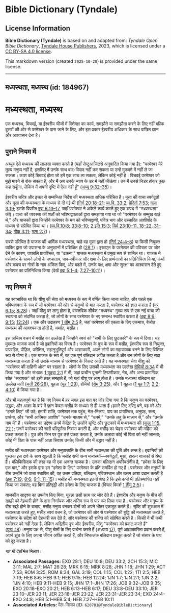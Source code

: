 # Bible Dictionary (Tyndale)

## License Information

**Bible Dictionary (Tyndale)** is based on and adapted from: _Tyndale Open Bible Dictionary_, [Tyndale House Publishers](https://tyndaleopenresources.com/), 2023, which is licensed under a [CC BY-SA 4.0 license](https://creativecommons.org/licenses/by-sa/4.0/legalcode.en).

This markdown version (created `2025-10-20`) is provided under the same license.



--------------------------------

## मध्यस्थता, मध्यस्थ (id: 184967)

मध्यस्थता, मध्यस्थ
==================

एक मध्यस्थ, बिचवई, या ईश्वरीय चीजों में विशेषज्ञ का कार्य, समझौते या समझौता करने के लिए नहीं बल्कि दूसरों की ओर से परमेश्वर के पास जाने के लिए, और इस प्रकार ईश्वरीय अधिकार के साथ वांछित ज्ञान और आश्वासन देना है।

पुराने नियम में
---------------

अय्यूब ऐसे मध्यस्थ की लालसा व्यक्त करते है (यहाँ सेप्टुआजिंटसे अनुवादित किया गया है): "परमेश्वर मेरे तुल्य मनुष्य नहीं है, इसलिए मैं उनके साथ वाद\-विवाद नहीं कर सकता या उन्हें मुकदमे में नहीं ले जा सकता। काश कोई बिचवई होता जो हमें एक साथ ला सकता, लेकिन कोई नहीं है। बिचवई परमेश्वर को मुझे मारने से रोक सकता है, और मैं अब उनके न्याय के डर में नहीं जीऊंगा। तब मैं उनसे निडर होकर कुछ कह सकूँगा, लेकिन मैं अपनी दृष्टि में ऐसा नहीं हूँ” ([अय्यू 9:32–35](https://ref.ly/Job9:32-Job9:35))।

ईश्वरीय चरित्र और इच्छा से सम्बन्धित निर्देश की मध्यस्थता अधिक परिचित है। मूसा की वाचा स्वर्गदूतों और मूसा की मध्यस्थता के माध्यम से दी गई थी ([निर्ग 20:18–21](https://ref.ly/Exod20:18-Exod20:21); [व्य.वि. 33:2](https://ref.ly/Deut33:2); [प्रेरितों 7:53](https://ref.ly/Acts7:53); [गला 3:19](https://ref.ly/Gal3:19); इसके विपरीत [इब्रा 6:13–17](https://ref.ly/Heb6:13-Heb6:17), जहाँ परमेश्वर ने अकेले कार्य करते हुए एक शपथ में "मध्यस्थता" की)। वाचा की व्यवस्था की शर्तों को भविष्यद्वक्ताओं द्वारा समझाया गया था जो "परमेश्वर के सम्मुख खड़े थे," और याजकों द्वारा जिन्होंने परमेश्वर के मन को भविष्यद्वाणी, पवित्र भाग और उच्चारित आशीर्वाद के माध्यम से संप्रेषित किया था। ([व्य.वि.10:8](https://ref.ly/Deut10:8); [33:8–10](https://ref.ly/Deut33:8-Deut33:10); [2 इति 15:3](https://ref.ly/2Chr15:3); [यिर्म 23:10–11, 18–22, 31–34](https://ref.ly/Jer23:10-Jer23:11); [मीक 3:11](https://ref.ly/Mic3:11); [मला 2:7](https://ref.ly/Mal2:7))। 

सबसे परिचित है याजक की धार्मिक मध्यस्थता, चाहे वह मूसा द्वारा हो ([निर्ग 24:4–8](https://ref.ly/Exod24:4-Exod24:8)) या किसी नियुक्त व्यक्ति द्वारा जो उपासना के अनुष्ठानों में प्रशिक्षित हो ([28:1](https://ref.ly/Exod28:1))। इस्राएल के परमेश्वर की पवित्रता पर जोर देने के कारण, पापबलि प्रायश्चित, या "ढकना," याजक मध्यस्थता में प्रमुख रूप से शामिल था। याजक ने परमेश्वर के सामने लोगों के पश्चाताप, पाप\-स्वीकार और क्षमा के लिए प्रार्थनाओं का प्रतिनिधित्व किया, कंधों और कवच पर गोत्रों के नाम अंकित किए, और बदले में, उनके पक्ष, क्षमा और सुरक्षा का आश्वासन देते हुए परमेश्वर का प्रतिनिधित्व किया (देखें [इब्रा 5:1–4](https://ref.ly/Heb5:1-Heb5:4); [7:27–10:11](https://ref.ly/Heb7:27-Heb10:11))।

नए नियम में
-----------

यह स्वाभाविक था कि यीशु की सेवा को मध्यस्थ के रूप में वर्णित किया जाना चाहिए, और पहले एक भविष्यवक्ता के रूप में जो परमेश्वर की ओर से मनुष्यों से बात करता है, परमेश्वर को ज्ञात कराता है ([मर 6:15](https://ref.ly/Mark6:15); [8:28](https://ref.ly/Mark8:28))। जहाँ यीशु पर लागू होता है, वास्तविक शीर्षक "मध्यस्थ" मुख्य रूप से एक नई वाचा की स्थापना को संदर्भित करता है, जो लोगों के साथ परमेश्वर के नए सम्बन्ध स्थापित करता है ([इब्रा 8:6](https://ref.ly/Heb8:6); [9:15](https://ref.ly/Heb9:15); [12:24](https://ref.ly/Heb12:24))। एक और उदाहरण [1 तीमु 2:5](https://ref.ly/1Tim2:5) है, जहां परमेश्वर की एकता के लिए एकमात्र, बेजोड़ मध्यस्थ की आवश्यकता होती है, अर्थात्, मसीह।

इस अन्तिम वचन में मसीह का उल्लेख है जिन्होंने स्वयं को "सभी के लिए छुटकारे" के रूप में दिया। यह मुख्यतः याजक कार्य है जो इब्रानियों का विषय है। परमेश्वर के पुत्र के रूप में मसीह, ईश्वरीय रूप से नियुक्त, पापरहित, पीड़ित, परीक्षित, सहानुभूतिपूर्ण और आज्ञाकारी, अपने लोगों का महायाजक बनने के लिए विशिष्ट रूप से योग्य है। एक याजक के रूप में, वह एक पूर्ण बलिदान अर्पित करता है और उन लोगों के लिए सदा मध्यस्थता करता है जो उसके माध्यम से परमेश्वर के निकट आते हैं। यह मध्यस्थता सेवा यीशु को "परमेश्वर की दाहिनी ओर" पर रखता है। लोगों के लिए उसकी मध्यस्थता का उल्लेख [रोमियों 8:34](https://ref.ly/Rom8:34) में भी किया गया है और संभवतः [1 यूहन्ना 2:1](https://ref.ly/1John2:1) में भी, जहां प्राचीन यूनानी टिप्पणीकार, नेब, और अन्य प्रामाणिक स्रोत "सहायक" को इसी तरह समझते हैं, जो यहां यीशु पर लागू होता है। उनके मध्यस्थ बलिदान का उल्लेख मत्ती ([मत्ती 26:28](https://ref.ly/Matt26:28)), यूहन्ना ([यूह 1:29](https://ref.ly/John1:29)), रोमियों ([रोम 3:25](https://ref.ly/Rom3:25)), और 1 यूहन्ना ([1 यूह 1:7](https://ref.ly/1John1:7); [2:2](https://ref.ly/1John2:2); [4:10](https://ref.ly/1John4:10)) में किया गया है।

और भी महत्वपूर्ण यह है कि नए नियम में हर जगह इस बात पर जोर दिया गया है कि मनुष्य का परमेश्वर, उद्धार, और आशा के बारे में ज्ञान केवल मसीह के माध्यम से ही आता हैं।हमारे लिए दरिद्र बने, वह मरे और “हमारे लिए” जी उठे; हमारी शांति, परमेश्वर तक पहुंच, मेल\-मिलाप, पाप का प्रायश्चित, अनुग्रह, सत्य, प्रार्थना, और “सभी आत्मिक आशीष” “उनके माध्यम से,” “उनमें,” “उनके लहू के माध्यम से,” और “उनके नाम में” हैं। परमेश्वर का उद्देश्य उनमें केंद्रित है; उन्होंने सृष्टि और छुटकारे में मध्यस्थता की ([कुलु 1:15, 22](https://ref.ly/Col1:15) ); उनमें परमेश्वर की सारी परिपूर्णता निवास करती है, और मसीह का चेहरा परमेश्वर की महिमा को प्रकट करता है। पुत्र और जिन पर पुत्र उसे प्रकट करता है, उनके अलावा कोई भी पिता को नहीं जानता; कोई भी पिता के पास नहीं आता सिवाय उनके; किसी और में उद्धार नहीं है।

मसीह की मध्यस्थता परमेश्वर और मनुष्यजाति के बीच सभी मध्यस्थता की पूर्ति और अन्त है। इब्रानियों की पुस्तक इस दावे के साथ खुलती है कि मसीह सभी अन्य मध्यस्थों—स्वर्गदूतों, मूसा, हारून याजकों से श्रेष्ठ हैं। मलिकिसिदक की तरह वह भी एक अनन्त याजक है। उनका बलिदान अपरिवर्तनीय है, "हमेशा के लिए एक बार," और इसके द्वारा हम "हमेशा के लिए" परमेश्वर के प्रति समर्पित हो गए हैं। परमेश्वर और मनुष्यों के बीच उन्होंने जो वाचा स्थापित की, वह उत्तम प्रतिज्ञा, बलिदान, पवित्रस्थान और उत्तम आशा प्रदान करती है ([इब्रा 7:19](https://ref.ly/Heb7:19); [8:6](https://ref.ly/Heb8:6); [9:1, 11–15](https://ref.ly/Heb9:1))। मसीह की मध्यस्थता इतनी श्रेष्ठ है कि इसे कभी भी प्रतिस्थापित नहीं किया जा सकता; वह बिना प्रतिद्वंद्वी और हमेशा के लिए याजक है (विचार विमर्श [1 तीमु 2:5](https://ref.ly/1Tim2:5))।

याजकीय सादृश्य का उपयोग किए बिना, यूहन्ना उसी सत्य पर जोर देते हैं। ईश्वरीय और मनुष्य के बीच की खाड़ी को देहधारी होने के द्वारा निर्णायक और अंतिम रूप से पार कर लिया गया है। परमेश्वर और मनुष्य के बीच खड़े होने के बजाय, मसीह मनुष्य बनकर दोनों को अपने भीतर एकजुट करते हैं। सृष्टि की शुरुआत में मध्यस्थता करते हुए, मसीह स्वयं वचन है, जो परमेश्वर की ओर से परमेश्वर की बुद्धि की मध्यस्थता करते है, परमेश्वर के संदेश को देहधारी रूप देते है, और परमेश्वर की शक्ति को संप्रेषित करते है। किसी ने भी कभी परमेश्वर को नहीं देखा है, लेकिन अद्वितीय पुत्र और ईश्वरीय, यीशु "परमेश्वर को प्रकट करते हैं" ([यूह1:18](https://ref.ly/John1:18))।मनुष्य पक्ष से, यीशु चेलों के लिए प्रार्थना करते हैं (अध्याय [17](https://ref.ly/John17:1-John17:26)), पूर्ण आज्ञाकारिता प्रदान करते हैं, अपने झुंड के लिए अपना जीवन अर्पित करते हैं, और निष्कलंक बलिदान प्रस्तुत करते हैं जो संसार के पाप को दूर करता है।

*यह भी देखें*  मेल मिलाप।

* **Associated Passages:** EXO 28:1; DEU 10:8; DEU 33:2; 2CH 15:3; MIC 3:11; MAL 2:7; MAT 26:28; MRK 6:15; MRK 8:28; JHN 1:18; JHN 1:29; ACT 7:53; ROM 3:25; ROM 8:34; GAL 3:19; COL 1:15; COL 1:22; 1TI 2:5; HEB 7:19; HEB 8:6; HEB 9:1; HEB 9:15; HEB 12:24; 1JN 1:7; 1JN 2:1; 1JN 2:2; 1JN 4:10; HEB 9:11–HEB 9:15; JHN 17:1–JHN 17:26; JOB 9:32–JOB 9:35; EXO 20:18–EXO 20:21; HEB 6:13–HEB 6:17; DEU 33:8–DEU 33:10; JER 23:10–JER 23:11; JER 23:18–JER 23:22; JER 23:31–JER 23:34; EXO 24:4–EXO 24:8; HEB 5:1–HEB 5:4; HEB 7:27–HEB 10:11
* **Associated Articles:** मेल-मिलाप (ID: `620781@TyndaleBibleDictionary`)

